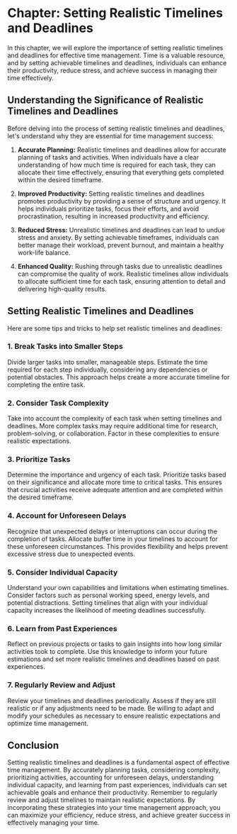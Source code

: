 Chapter: Setting Realistic Timelines and Deadlines
==================================================

In this chapter, we will explore the importance of setting realistic timelines and deadlines for effective time management. Time is a valuable resource, and by setting achievable timelines and deadlines, individuals can enhance their productivity, reduce stress, and achieve success in managing their time effectively.

Understanding the Significance of Realistic Timelines and Deadlines
-------------------------------------------------------------------

Before delving into the process of setting realistic timelines and deadlines, let's understand why they are essential for time management success:

1. **Accurate Planning:** Realistic timelines and deadlines allow for accurate planning of tasks and activities. When individuals have a clear understanding of how much time is required for each task, they can allocate their time effectively, ensuring that everything gets completed within the desired timeframe.

2. **Improved Productivity:** Setting realistic timelines and deadlines promotes productivity by providing a sense of structure and urgency. It helps individuals prioritize tasks, focus their efforts, and avoid procrastination, resulting in increased productivity and efficiency.

3. **Reduced Stress:** Unrealistic timelines and deadlines can lead to undue stress and anxiety. By setting achievable timeframes, individuals can better manage their workload, prevent burnout, and maintain a healthy work-life balance.

4. **Enhanced Quality:** Rushing through tasks due to unrealistic deadlines can compromise the quality of work. Realistic timelines allow individuals to allocate sufficient time for each task, ensuring attention to detail and delivering high-quality results.

Setting Realistic Timelines and Deadlines
-----------------------------------------

Here are some tips and tricks to help set realistic timelines and deadlines:

### 1. **Break Tasks into Smaller Steps**

Divide larger tasks into smaller, manageable steps. Estimate the time required for each step individually, considering any dependencies or potential obstacles. This approach helps create a more accurate timeline for completing the entire task.

### 2. **Consider Task Complexity**

Take into account the complexity of each task when setting timelines and deadlines. More complex tasks may require additional time for research, problem-solving, or collaboration. Factor in these complexities to ensure realistic expectations.

### 3. **Prioritize Tasks**

Determine the importance and urgency of each task. Prioritize tasks based on their significance and allocate more time to critical tasks. This ensures that crucial activities receive adequate attention and are completed within the desired timeframe.

### 4. **Account for Unforeseen Delays**

Recognize that unexpected delays or interruptions can occur during the completion of tasks. Allocate buffer time in your timelines to account for these unforeseen circumstances. This provides flexibility and helps prevent excessive stress due to unexpected events.

### 5. **Consider Individual Capacity**

Understand your own capabilities and limitations when estimating timelines. Consider factors such as personal working speed, energy levels, and potential distractions. Setting timelines that align with your individual capacity increases the likelihood of meeting deadlines successfully.

### 6. **Learn from Past Experiences**

Reflect on previous projects or tasks to gain insights into how long similar activities took to complete. Use this knowledge to inform your future estimations and set more realistic timelines and deadlines based on past experiences.

### 7. **Regularly Review and Adjust**

Review your timelines and deadlines periodically. Assess if they are still realistic or if any adjustments need to be made. Be willing to adapt and modify your schedules as necessary to ensure realistic expectations and optimize time management.

Conclusion
----------

Setting realistic timelines and deadlines is a fundamental aspect of effective time management. By accurately planning tasks, considering complexity, prioritizing activities, accounting for unforeseen delays, understanding individual capacity, and learning from past experiences, individuals can set achievable goals and enhance their productivity. Remember to regularly review and adjust timelines to maintain realistic expectations. By incorporating these strategies into your time management approach, you can maximize your efficiency, reduce stress, and achieve greater success in effectively managing your time.
